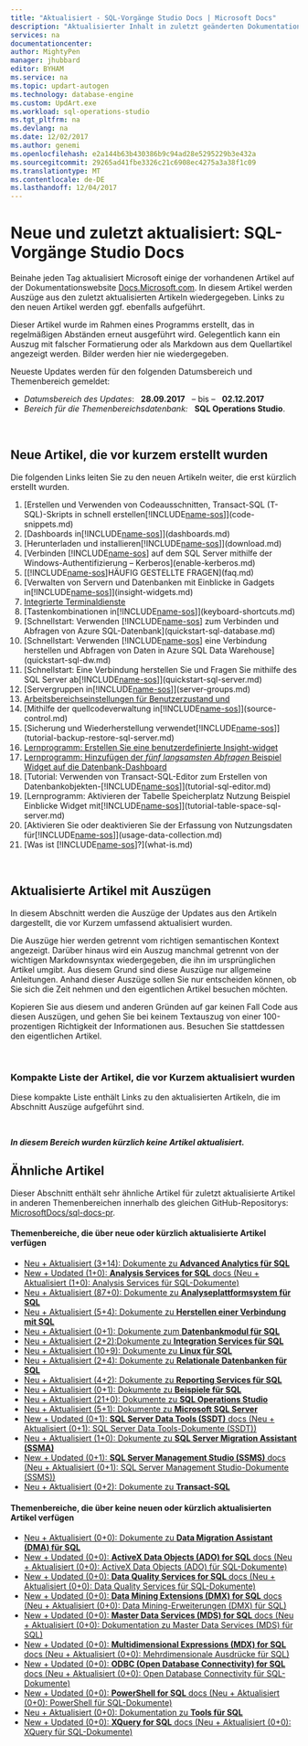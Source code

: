 ```yaml
---
title: "Aktualisiert - SQL-Vorgänge Studio Docs | Microsoft Docs"
description: "Aktualisierter Inhalt in zuletzt geänderten Dokumentation für SQL-Vorgänge Studio Codeausschnitte anzeigen"
services: na
documentationcenter: 
author: MightyPen
manager: jhubbard
editor: BYHAM
ms.service: na
ms.topic: updart-autogen
ms.technology: database-engine
ms.custom: UpdArt.exe
ms.workload: sql-operations-studio
ms.tgt_pltfrm: na
ms.devlang: na
ms.date: 12/02/2017
ms.author: genemi
ms.openlocfilehash: e2a144b63b430386b9c94ad28e5295229b3e432a
ms.sourcegitcommit: 29265ad41fbe3326c21c6908ec4275a3a38f1c09
ms.translationtype: MT
ms.contentlocale: de-DE
ms.lasthandoff: 12/04/2017
---
```

# <a name="new-and-recently-updated-sql-operations-studio-docs"></a>Neue und zuletzt aktualisiert: SQL-Vorgänge Studio Docs



Beinahe jeden Tag aktualisiert Microsoft einige der vorhandenen Artikel auf der Dokumentationswebsite [Docs.Microsoft.com](http://docs.microsoft.com/). In diesem Artikel werden Auszüge aus den zuletzt aktualisierten Artikeln wiedergegeben. Links zu den neuen Artikel werden ggf. ebenfalls aufgeführt.

Dieser Artikel wurde im Rahmen eines Programms erstellt, das in regelmäßigen Abständen erneut ausgeführt wird. Gelegentlich kann ein Auszug mit falscher Formatierung oder als Markdown aus dem Quellartikel angezeigt werden. Bilder werden hier nie wiedergegeben.

Neueste Updates werden für den folgenden Datumsbereich und Themenbereich gemeldet:



- *Datumsbereich des Updates*: &nbsp; **28.09.2017** &nbsp; – bis – &nbsp; **02.12.2017**
- *Bereich für die Themenbereichsdatenbank:* &nbsp; **SQL Operations Studio**.




&nbsp;

## <a name="new-articles-created-recently"></a>Neue Artikel, die vor kurzem erstellt wurden

Die folgenden Links leiten Sie zu den neuen Artikeln weiter, die erst kürzlich erstellt wurden.


1. [Erstellen und Verwenden von Codeausschnitten, Transact-SQL (T-SQL)-Skripts in schnell erstellen[!INCLUDE[name-sos](../includes/name-sos-short.md)]](code-snippets.md)
2. [Dashboards in[!INCLUDE[name-sos](../includes/name-sos-short.md)]](dashboards.md)
3. [Herunterladen und installieren[!INCLUDE[name-sos](../includes/name-sos.md)]](download.md)
4. [Verbinden [!INCLUDE[name-sos](../includes/name-sos-short.md)] auf dem SQL Server mithilfe der Windows-Authentifizierung – Kerberos](enable-kerberos.md)
5. [[!INCLUDE[name-sos](../includes/name-sos.md)]HÄUFIG GESTELLTE FRAGEN](faq.md)
6. [Verwalten von Servern und Datenbanken mit Einblicke in Gadgets in[!INCLUDE[name-sos](../includes/name-sos-short.md)]](insight-widgets.md)
7. [Integrierte Terminaldienste](integrated-terminal.md)
8. [Tastenkombinationen in[!INCLUDE[name-sos](../includes/name-sos.md)]](keyboard-shortcuts.md)
9. [Schnellstart: Verwenden [!INCLUDE[name-sos](../includes/name-sos-short.md)] zum Verbinden und Abfragen von Azure SQL-Datenbank](quickstart-sql-database.md)
10. [Schnellstart: Verwenden [!INCLUDE[name-sos](../includes/name-sos-short.md)] eine Verbindung herstellen und Abfragen von Daten in Azure SQL Data Warehouse](quickstart-sql-dw.md)
11. [Schnellstart: Eine Verbindung herstellen Sie und Fragen Sie mithilfe des SQL Server ab[!INCLUDE[name-sos](../includes/name-sos-short.md)]](quickstart-sql-server.md)
12. [Servergruppen in[!INCLUDE[name-sos](../includes/name-sos-short.md)]](server-groups.md)
13. [Arbeitsbereichseinstellungen für Benutzerzustand und](settings.md)
14. [Mithilfe der quellcodeverwaltung in[!INCLUDE[name-sos](../includes/name-sos-short.md)]](source-control.md)
15. [Sicherung und Wiederherstellung verwendet[!INCLUDE[name-sos](../includes/name-sos-short.md)]](tutorial-backup-restore-sql-server.md)
16. [Lernprogramm: Erstellen Sie eine benutzerdefinierte Insight-widget](tutorial-build-custom-insight-sql-server.md)
17. [Lernprogramm: Hinzufügen der *fünf langsamsten Abfragen* Beispiel Widget auf die Datenbank-Dashboard](tutorial-qds-sql-server.md)
18. [Tutorial: Verwenden von Transact-SQL-Editor zum Erstellen von Datenbankobjekten-[!INCLUDE[name-sos](../includes/name-sos-short.md)]](tutorial-sql-editor.md)
19. [Lernprogramm: Aktivieren der Tabelle Speicherplatz Nutzung Beispiel Einblicke Widget mit[!INCLUDE[name-sos](../includes/name-sos-short.md)]](tutorial-table-space-sql-server.md)
20. [Aktivieren Sie oder deaktivieren Sie der Erfassung von Nutzungsdaten für[!INCLUDE[name-sos](../includes/name-sos-short.md)]](usage-data-collection.md)
21. [Was ist [!INCLUDE[name-sos](../includes/name-sos.md)]?](what-is.md)



&nbsp;

## <a name="updated-articles-with-excerpts"></a>Aktualisierte Artikel mit Auszügen

In diesem Abschnitt werden die Auszüge der Updates aus den Artikeln dargestellt, die vor Kurzem umfassend aktualisiert wurden.

Die Auszüge hier werden getrennt vom richtigen semantischen Kontext angezeigt. Darüber hinaus wird ein Auszug manchmal getrennt von der wichtigen Markdownsyntax wiedergegeben, die ihn im ursprünglichen Artikel umgibt. Aus diesem Grund sind diese Auszüge nur allgemeine Anleitungen. Anhand dieser Auszüge sollen Sie nur entscheiden können, ob Sie sich die Zeit nehmen und den eigentlichen Artikel besuchen möchten.

Kopieren Sie aus diesem und anderen Gründen auf gar keinen Fall Code aus diesen Auszügen, und gehen Sie bei keinem Textauszug von einer 100-prozentigen Richtigkeit der Informationen aus. Besuchen Sie stattdessen den eigentlichen Artikel.





&nbsp;

<a name="compactupdatedlist"/>

### <a name="compact-list-of-articles-updated-recently"></a>Kompakte Liste der Artikel, die vor Kurzem aktualisiert wurden

Diese kompakte Liste enthält Links zu den aktualisierten Artikeln, die im Abschnitt Auszüge aufgeführt sind.





&nbsp;

***In diesem Bereich wurden kürzlich keine Artikel aktualisiert.***






## <a name="similar-articles"></a>Ähnliche Artikel

<!--  HOW TO:
    Refresh this file's line items with the latest 'Count-in-Similars*' content.
    Then run Run-533-*.BAT
    2017-12-02  23:00pm
-->

Dieser Abschnitt enthält sehr ähnliche Artikel für zuletzt aktualisierte Artikel in anderen Themenbereichen innerhalb des gleichen GitHub-Repositorys: [MicrosoftDocs/sql-docs-pr](https://github.com/MicrosoftDocs/sql-docs/).

#### <a name="subject-areas-which-do-have-new-or-recently-updated-articles"></a>Themenbereiche, die über neue oder kürzlich aktualisierte Artikel verfügen

- [Neu + Aktualisiert (3+14): Dokumente zu **Advanced Analytics für SQL**](../advanced-analytics/new-updated-advanced-analytics.md)
- [New + Updated (1+0): **Analysis Services for SQL** docs (Neu + Aktualisiert (1+0): Analysis Services für SQL-Dokumente)](../analysis-services/new-updated-analysis-services.md)
- [Neu + Aktualisiert (87+0): Dokumente zu **Analyseplattformsystem für SQL**](../analytics-platform-system/new-updated-analytics-platform-system.md)
- [Neu + Aktualisiert (5+4): Dokumente zu **Herstellen einer Verbindung mit SQL**](../connect/new-updated-connect.md)
- [Neu + Aktualisiert (0+1): Dokumente zum **Datenbankmodul für SQL**](../database-engine/new-updated-database-engine.md)
- [Neu + Aktualisiert (2+2):Dokumente zu **Integration Services für SQL**](../integration-services/new-updated-integration-services.md)
- [Neu + Aktualisiert (10+9): Dokumente zu **Linux für SQL**](../linux/new-updated-linux.md)
- [Neu + Aktualisiert (2+4): Dokumente zu **Relationale Datenbanken für SQL**](../relational-databases/new-updated-relational-databases.md)
- [Neu + Aktualisiert (4+2): Dokumente zu **Reporting Services für SQL**](../reporting-services/new-updated-reporting-services.md)
- [Neu + Aktualisiert (0+1): Dokumente zu **Beispiele für SQL**](../sample/new-updated-sample.md)
- [Neu + Aktualisiert (21+0): Dokumente zu **SQL Operations Studio**](../sql-operations-studio/new-updated-sql-operations-studio.md)
- [Neu + Aktualisiert (5+1): Dokumente zu **Microsoft SQL Server**](../sql-server/new-updated-sql-server.md)
- [New + Updated (0+1): **SQL Server Data Tools (SSDT)** docs (Neu + Aktualisiert (0+1): SQL Server Data Tools-Dokumente (SSDT))](../ssdt/new-updated-ssdt.md)
- [Neu + Aktualisiert (1+0): Dokumente zu **SQL Server Migration Assistant (SSMA)**](../ssma/new-updated-ssma.md)
- [New + Updated (0+1): **SQL Server Management Studio (SSMS)** docs (Neu + Aktualisiert (0+1): SQL Server Management Studio-Dokumente (SSMS))](../ssms/new-updated-ssms.md)
- [Neu + Aktualisiert (0+2): Dokumente zu **Transact-SQL**](../t-sql/new-updated-t-sql.md)

#### <a name="subject-areas-which-have-no-new-or-recently-updated-articles"></a>Themenbereiche, die über keine neuen oder kürzlich aktualisierten Artikel verfügen

- [Neu + Aktualisiert (0+0): Dokumente zu **Data Migration Assistant (DMA) für SQL**](../dma/new-updated-dma.md)
- [New + Updated (0+0): **ActiveX Data Objects (ADO) for SQL** docs (Neu + Aktualisiert (0+0): ActiveX Data Objects (ADO) für SQL-Dokumente)](../ado/new-updated-ado.md)
- [New + Updated (0+0): **Data Quality Services for SQL** docs (Neu + Aktualisiert (0+0): Data Quality Services für SQL-Dokumente)](../data-quality-services/new-updated-data-quality-services.md)
- [New + Updated (0+0): **Data Mining Extensions (DMX) for SQL** docs (Neu + Aktualisiert (0+0): Data Mining-Erweiterungen (DMX) für SQL)](../dmx/new-updated-dmx.md)
- [New + Updated (0+0): **Master Data Services (MDS) for SQL** docs (Neu + Aktualisiert (0+0): Dokumentation zu Master Data Services (MDS) für SQL)](../master-data-services/new-updated-master-data-services.md)
- [New + Updated (0+0): **Multidimensional Expressions (MDX) for SQL** docs (Neu + Aktualisiert (0+0): Mehrdimensionale Ausdrücke für SQL)](../mdx/new-updated-mdx.md)
- [New + Updated (0+0): **ODBC (Open Database Connectivity) for SQL** docs (Neu + Aktualisiert (0+0): Open Database Connectivity für SQL-Dokumente)](../odbc/new-updated-odbc.md)
- [New + Updated (0+0): **PowerShell for SQL** docs (Neu + Aktualisiert (0+0): PowerShell für SQL-Dokumente)](../powershell/new-updated-powershell.md)
- [Neu + Aktualisiert (0+0): Dokumentation zu **Tools für SQL**](../tools/new-updated-tools.md)
- [New + Updated (0+0): **XQuery for SQL** docs (Neu + Aktualisiert (0+0): XQuery für SQL-Dokumente)](../xquery/new-updated-xquery.md)


